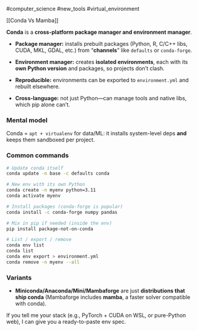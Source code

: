 #computer_science #new_tools #virtual_environment

[[Conda Vs Mamba]]

**Conda** is a **cross-platform package manager and environment manager**.

- **Package manager:** installs prebuilt packages (Python, R, C/C++ libs, CUDA, MKL, GDAL, etc.) from “**channels**” like `defaults` or `conda-forge`.
    
- **Environment manager:** creates **isolated environments**, each with its **own Python version** and packages, so projects don’t clash.
    
- **Reproducible:** environments can be exported to `environment.yml` and rebuilt elsewhere.
    
- **Cross-language:** not just Python—can manage tools and native libs, which pip alone can’t.
    

### Mental model

Conda = `apt + virtualenv` for data/ML: it installs system-level deps **and** keeps them sandboxed per project.

### Common commands

```bash
# Update conda itself
conda update -n base -c defaults conda

# New env with its own Python
conda create -n myenv python=3.11
conda activate myenv

# Install packages (conda-forge is popular)
conda install -c conda-forge numpy pandas

# Mix in pip if needed (inside the env)
pip install package-not-on-conda

# List / export / remove
conda env list
conda list
conda env export > environment.yml
conda remove -n myenv --all
```

### Variants

- **Miniconda/Anaconda/Mini/Mambaforge** are just **distributions that ship conda** (Mambaforge includes **mamba**, a faster solver compatible with conda).
    

If you tell me your stack (e.g., PyTorch + CUDA on WSL, or pure-Python web), I can give you a ready-to-paste env spec.